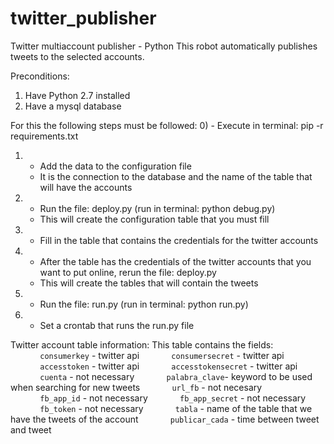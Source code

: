 # twitter_publisher
Twitter multiaccount publisher - Python
This robot automatically publishes tweets to the selected accounts.

Preconditions:
1) Have Python 2.7 installed
2) Have a mysql database

For this the following steps must be followed:
0)  - Execute in terminal: pip -r requirements.txt
1)  - Add the data to the configuration file
    - It is the connection to the database and the name of the table that will have the accounts
2)  - Run the file: deploy.py (run in terminal: python debug.py)
    - This will create the configuration table that you must fill
3)  - Fill in the table that contains the credentials for the twitter accounts
4)  - After the table has the credentials of the twitter accounts that you want to put online, rerun the file: deploy.py
    - This will create the tables that will contain the tweets
5)  - Run the file: run.py (run in terminal: python run.py)
6)  - Set a crontab that runs the run.py file

Twitter account table information:
This table contains the fields:
            `consumerkey` - twitter api
            `consumersecret` - twitter api
            `accesstoken` - twitter api
            `accesstokensecret` - twitter api
            `cuenta` - not necessary
            `palabra_clave`- keyword to be used when searching for new tweets
            `url_fb` - not necesary
            `fb_app_id` - not necessary
            `fb_app_secret` - not necessary
            `fb_token` - not necessary
            `tabla` - name of the table that we have the tweets of the account
            `publicar_cada` - time between tweet and tweet
            
